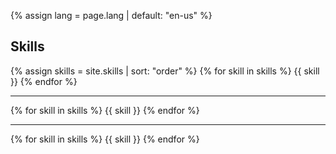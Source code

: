 {% assign lang = page.lang | default: "en-us" %}

<h2>Skills</h2>

{% assign skills = site.skills | sort: "order" %}
{% for skill in skills %}
  {{ skill }}
{% endfor %}
<hr />
{% for skill in skills %}
  {{ skill }}
{% endfor %}
<hr />
{% for skill in skills %}
  {{ skill }}
{% endfor %}
